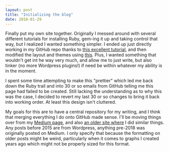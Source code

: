 ```yaml
---
layout: post
title: "Initializing the blog"
date: 2018-01-29
---
```


Finally put my own site together. Originally I messed around with several different tutorials for installing Ruby, gem-ing it up and taking control that way, but I realized I wanted something simpler. I ended up just directly working in my GitHub repo thanks to [this  excellent tutorial](http://jmcglone.com/guides/github-pages/), and then modified the layout and themes using [this](https://github.com/mojombo/mojombo.github.io). Plus, I wanted something that wouldn't get int he way very much, and allow me to just write, but also tinker (no more Wordpress plugins!) if need be within whatever my ability is in the moment.

I spent some time attempting to make this "prettier" which led me back down the Ruby trail and into 30 or so emails from GitHub telling me this page had failed to be created. Still lacking the understanding as to why this was the case, I decided to revert my last 30 or so changes to bring it back into working order. At least this design isn't cluttered.

My goals for this are to have a central repository for my writing, and I think that merging everything I do onto GitHub made sense. I'll be moving things over from my [Medium page](www.medium.com/@waldoch), and also [an older site where](www.btus.us) I did similar things. Any posts before 2015 are from Wordpress, anything pre-2018 was originally posted on Medium. I only specify that because the formatting on older posts might be weird, particularly when it comes to graphs I created years ago which might not be properly sized for this format.
